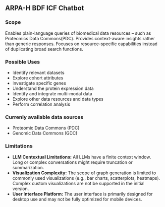 ## ARPA-H BDF ICF Chatbot

### Scope

Enables plain-language queries of biomedical data resources – such as Proteomics Data Commons(PDC). Provides context-aware insights rather than generic responses. Focuses on resource-specific capabilities instead of duplicating broad search functions.	
### Possible Uses

- Identify relevant datasets
- Explore cohort attributes
- Investigate specific genes
- Understand the protein expression data
- Identify and integrate multi-modal data
- Explore other data resources and data types
- Perform correlation analysis	
### Currenly available data sources

- Proteomic Data Commons (PDC)
- Genomic Data Commons (GDC)	
### Limitations

- **LLM Contextual Limitations:** All LLMs have a finite context window. Long or complex conversations might require truncation or summarization. 
- **Visualization Complexity:** The scope of graph generation is limited to commonly used visualizations (e.g., bar charts, scatterplots, heatmaps). Complex custom visualizations are not be supported in the initial version.
- **User Interface Platform:** The user interface is primarily designed for desktop use and may not be fully optimized for mobile devices.
